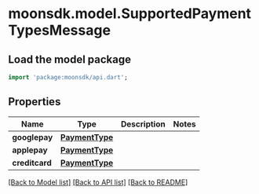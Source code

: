 # moonsdk.model.SupportedPaymentTypesMessage

## Load the model package
```dart
import 'package:moonsdk/api.dart';
```

## Properties
Name | Type | Description | Notes
------------ | ------------- | ------------- | -------------
**googlepay** | [**PaymentType**](PaymentType.md) |  | 
**applepay** | [**PaymentType**](PaymentType.md) |  | 
**creditcard** | [**PaymentType**](PaymentType.md) |  | 

[[Back to Model list]](../README.md#documentation-for-models) [[Back to API list]](../README.md#documentation-for-api-endpoints) [[Back to README]](../README.md)


